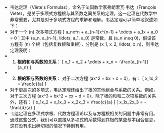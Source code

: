 - 韦达定理（Viète's Formulas），命名于法国数学家弗朗索瓦·韦达（François Viète），是关于多项式方程根与其系数之间关系的定理。这一定理在代数学中非常重要，尤其是对于多项式方程的求解和理解。韦达定理可以简单地叙述如下：
- 对于一个 \(n\) 次多项式方程
  \[ a_nx^n + a_{n-1}x^{n-1} + \cdots + a_1x + a_0 = 0 \]
  其中 \(a_n, a_{n-1}, \ldots, a_1, a_0\) 是常数，且 \(a_n \neq 0\)，假设该方程有 \(n\) 个根（包括复数根和重根），分别是 \(x_1, x_2, \ldots, x_n\)，则韦达定理表明：
- 1. **根的和与系数的关系**：
   \[ x_1 + x_2 + \cdots + x_n = -\frac{a_{n-1}}{a_n} \]
- 2. **根的积与系数的关系**：
   对于二次方程 \(ax^2 + bx + c = 0\)，有：
   \[ x_1x_2 = \frac{c}{a} \]
- 对于更高次的多项式，韦达定理还给出了根的其他组合与系数的关系。例如，对于三次方程 \(ax^3 + bx^2 + cx + d = 0\)，除了根的和和二次项系数的关系外，还有：
   \[ x_1x_2 + x_1x_3 + x_2x_3 = \frac{c}{a} \]
   \[ x_1x_2x_3 = -\frac{d}{a} \]
- 韦达定理在多项式求根、代数方程理论以及与方程根相关的问题中非常有用。通过这些公式，我们可以直接从多项式的系数得到其根的某些基本组合信息，这在没有求出确切根的情况下特别有用。